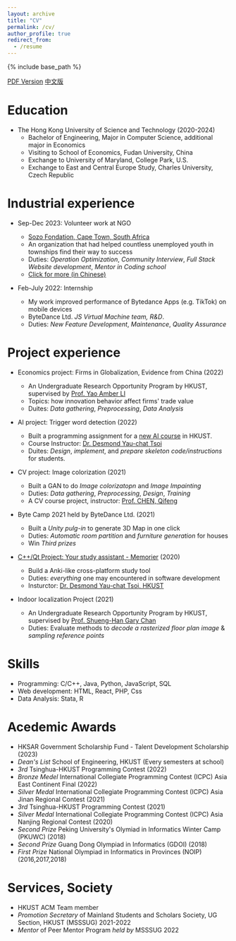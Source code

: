 ```yaml
---
layout: archive
title: "CV"
permalink: /cv/
author_profile: true
redirect_from:
  - /resume
---
```


{% include base_path %}


[PDF Version](https://zhang-zhong-hkust.github.io/files/CV.pdf)
[中文版](https://zhang-zhong-hkust.github.io/files/CV_CN.pdf)

Education
======
* The Hong Kong University of Science and Technology (2020-2024)
  * Bachelor of Engineering, Major in Computer Science, additional major in Economics
  * Visiting to School of Economics, Fudan University, China
  * Exchange to University of Maryland, College Park, U.S.
  * Exchange to East and Central Europe Study, Charles University, Czech Republic


Industrial experience
======
* Sep-Dec 2023: Volunteer work at NGO
  * [Sozo Fondation, Cape Town, South Africa](https://sozo.org.za/)
  * An organization that had helped countless unemployed youth in townships find their way to success
  * Duties: *Operation Optimization*, *Community Interview*, *Full Stack Website development*, *Mentor in Coding school*
  * [Click for more (in Chinese)](https://mp.weixin.qq.com/s/wfwr0yTdiNFtdN-PTWGB4A)

* Feb-July 2022: Internship
  * My work improved performance of Bytedance Apps (e.g. TikTok) on mobile devices
  * ByteDance Ltd. *JS Virtual Machine team, R&D*.
  * Duties: *New Feature Development*, *Maintenance*, *Quality Assurance*


Project experience
===

* Economics project: Firms in Globalization, Evidence from China (2022)
  * An Undergraduate Research Opportunity Program by HKUST, supervised by [Prof. Yao Amber LI](http://yaoli.people.ust.hk/)
  * Topics: how innovation behavior affect firms' trade value
  * Duites: *Data gathering*, *Preprocessing*, *Data Analysis*

* AI project: Trigger word detection (2022)
  * Built a programming assignment for a [new AI course](https://seng.hkust.edu.hk/sites/default/files/IMCE/UG/Course%20Syllabus/Spring_2021-2022/COMP2211_Spring%2021-22.pdf) in HKUST.
  * Course Instructor: [Dr. Desmond Yau-chat Tsoi](https://www.cse.ust.hk/~desmond/)
  * Duites: *Design*, *implement*, and *prepare skeleton code/instructions* for students.

* CV project: Image colorization (2021)
  * Built a GAN to do *Image colorizatopn* and *Image Impainting*
  * Duties: *Data gathering*, *Preprocessing*, *Design*, *Training*
  * A CV course project, instructor: [Prof. CHEN, Qifeng](https://cqf.io/)

* Byte Camp 2021 held by ByteDance Ltd. (2021)
  * Built a *Unity pulg-in* to generate 3D Map in one click
  * Duties: *Automatic room partition* and *furniture generation* for houses
  * Win *Third prizes*

* [C++/Qt Project: Your study assistant - Memorier](https://github.com/Zhang-JK/Memorier) (2020)
  * Build a Anki-like cross-platform study tool
  * Duties: *everything* one may encountered in software development
  * Insturctor: [Dr. Desmond Yau-chat Tsoi, HKUST](https://www.cse.ust.hk/~desmond/)

* Indoor localization Project (2021)
  * An Undergraduate Research Opportunity Program by HKUST, supervised by [Prof. Shueng-Han Gary Chan](https://www.cse.ust.hk/~gchan/)
  * Duties: Evaluate methods to *decode a rasterized floor plan image* & *sampling reference points*


Skills
======
* Programming: C/C++, Java, Python, JavaScript, SQL
* Web development: HTML, React, PHP, Css
* Data Analysis: Stata, R


Acedemic Awards
===
* HKSAR Government Scholarship Fund - Talent Development Scholarship (2023)
* *Dean's List* School of Engineering, HKUST (Every semesters at school)
* *3rd* Tsinghua-HKUST Programming Contest (2022)
* *Bronze Medel* International Collegiate Programming Contest (ICPC) Asia East Continent Final (2022)
* *Silver Medal* International Collegiate Programming Contest (ICPC) Asia Jinan Regional Contest (2021)
* *3rd* Tsinghua-HKUST Programming Contest (2021)
* *Silver Medal* International Collegiate Programming Contest (ICPC) Asia Nanjing Regional Contest (2020)
* *Second Prize* Peking University's Olymiad in Informatics Winter Camp (PKUWC) (2018)
* *Second Prize* Guang Dong Olympiad in Informatics (GDOI) (2018)
* *First Prize* National Olympiad in Informatics in Provinces (NOIP) (2016,2017,2018)


Services, Society
===
* HKUST ACM Team member
* *Promotion Secretary* of Mainland Students and Scholars Society, UG Section, HKUST (MSSSUG) 2021-2022
* *Mentor* of Peer Mentor Program *held by* MSSSUG 2022

<!-- Publications
======
  <ul>{% for post in site.publications %}
    {% include archive-single-cv.html %}
  {% endfor %}</ul> -->
  
<!-- Talks
======
  <ul>{% for post in site.talks %}
    {% include archive-single-talk-cv.html %}
  {% endfor %}</ul>
  
Teaching
======
  <ul>{% for post in site.teaching %}
    {% include archive-single-cv.html %}
  {% endfor %}</ul> -->
  
<!-- Service and leadership
======
* Currently signed in to 43 different slack teams -->
